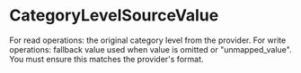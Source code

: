 # CategoryLevelSourceValue

For read operations: the original category level from the provider. For write operations: fallback value used when value is omitted or "unmapped_value". You must ensure this matches the provider's format.

